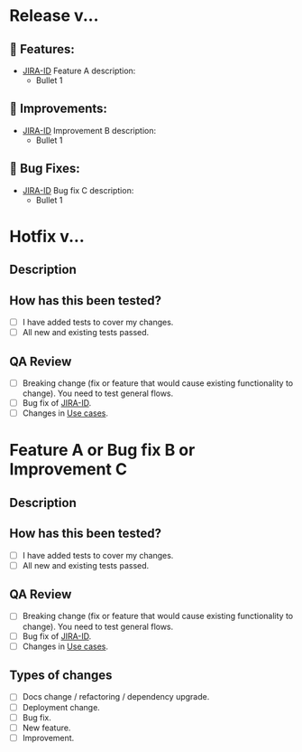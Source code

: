 <!-- This template actually contains 3 templates (Develop PR and Master PRs-Release and Hotfix-). Please fill the correct template for your PR and delete the other templates. -->

<!-- MASTER PR (Release) -->

# Release v...

## 🚀 Features:

- [JIRA-ID](https://miaguila.atlassian.net/browse/[JIRA-ID]) Feature A description:
  - Bullet 1

## 🙌 Improvements:

- [JIRA-ID](https://miaguila.atlassian.net/browse/[JIRA-ID]) Improvement B description:
  - Bullet 1

## 🐛 Bug Fixes:

- [JIRA-ID](https://miaguila.atlassian.net/browse/[JIRA-ID]) Bug fix C description:
  - Bullet 1

<!-- ----------------------------------------------------------------------------- -->

<!-- MASTER PR (Hotfix) -->

# Hotfix v...

## Description

<!-- Provide a general summary of your changes and then describe your changes in detail. -->

## How has this been tested?

<!-- Describe in detail how you tested your changes. For example: name of unit tests, name of integration test or describe the functional test. -->
<!-- Include details of your testing environment, and the tests you ran to see how your change affects other areas of the code. -->

<!-- Please add evidences of your changes. For example: App screenshots, Postman screenshots, DB changes, etc. -->
<!-- Put an `x` in all the boxes that apply: -->

- [ ] I have added tests to cover my changes.
- [ ] All new and existing tests passed.

## QA Review

<!-- Describe important points for the QA team that you consider relevant and be able to have a better review by them. -->
<!-- Put an `x` in all the boxes that apply: -->

- [ ] Breaking change (fix or feature that would cause existing functionality to change). You need to test general flows.
- [ ] Bug fix of [JIRA-ID](https://miaguila.atlassian.net/browse/[JIRA-ID]).
- [ ] Changes in [Use cases](https://docs.google.com/spreadsheets/d/...).

<!-- ----------------------------------------------------------------------------- -->

<!-- DEVELOP PR (Feature, Bugfix e Improvement) -->

# Feature A or Bug fix B or Improvement C

<!-- Go over all the following sections. If you're unsure about any of these, don't hesitate to ask. We're here to help! -->

## Description

<!-- Provide a general summary of your changes and then describe your changes in detail. -->
<!-- Re size image command [<img src="image.png" width="250"/>](image.png) -->

## How has this been tested?

<!-- Describe in detail how you tested your changes. For example: name of unit tests, name of integration test or describe the functional test. -->
<!-- Include details of your testing environment, and the tests you ran to see how your change affects other areas of the code. -->

<!-- Please add evidences of your changes. For example: App screenshots, Postman screenshots, DB changes, etc. -->
<!-- Put an `x` in all the boxes that apply: -->

- [ ] I have added tests to cover my changes.
- [ ] All new and existing tests passed.

## QA Review

<!-- Describe important points for the QA team that you consider relevant and be able to have a better review by them. -->
<!-- Put an `x` in all the boxes that apply: -->

- [ ] Breaking change (fix or feature that would cause existing functionality to change). You need to test general flows.
- [ ] Bug fix of [JIRA-ID](https://miaguila.atlassian.net/browse/[JIRA-ID]).
- [ ] Changes in [Use cases](https://docs.google.com/spreadsheets/d/...).

## Types of changes

<!-- What types of changes does your code introduce? -->
<!-- Put an `x` in all the boxes that apply: -->

- [ ] Docs change / refactoring / dependency upgrade.
- [ ] Deployment change.
- [ ] Bug fix.
- [ ] New feature.
- [ ] Improvement.
